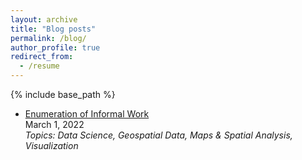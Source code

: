 ```yaml
---
layout: archive
title: "Blog posts"
permalink: /blog/
author_profile: true
redirect_from:
  - /resume
---
```


{% include base_path %}

* [Enumeration of Informal Work](https://dlab.berkeley.edu/news/enumeration-informal-work)    
March 1, 2022    
*Topics: Data Science, Geospatial Data, Maps & Spatial Analysis, Visualization*
